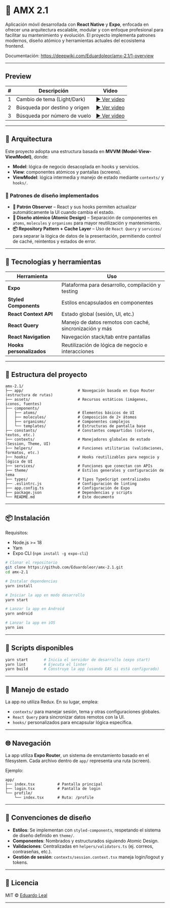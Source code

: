 # 🚀 AMX 2.1

Aplicación móvil desarrollada con **React Native** y **Expo**, enfocada en ofrecer una arquitectura
escalable, modular y con enfoque profesional para facilitar su mantenimiento y evolución. El
proyecto implementa patrones modernos, diseño atómico y herramientas actuales del ecosistema
frontend.

Documentación: https://deepwiki.com/Eduardoleor/amx-2.1/1-overview

---
## Preview
| #  | Descripción                          | Video                                                                   |
|----|--------------------------------------|--------------------------------------------------------------------------|
| 1  | Cambio de tema (Light/Dark)          | [▶️ Ver video](https://github.com/user-attachments/assets/f15777ab-5b8e-4a14-8aba-9d273565d6ca) |
| 2  | Búsqueda por destino y origen        | [▶️ Ver video](https://github.com/user-attachments/assets/c0156699-2244-478f-b60f-8f0b3d637f4e) |
| 3  | Búsqueda por número de vuelo         | [▶️ Ver video](https://github.com/user-attachments/assets/a8795906-f480-43df-9484-c4d4a5b03e25) |

---

## 📐 Arquitectura

Este proyecto adopta una estructura basada en **MVVM (Model-View-ViewModel)**, donde:

- **Model**: lógica de negocio desacoplada en hooks y servicios.
- **View**: componentes atómicos y pantallas (screens).
- **ViewModel**: lógica intermedia y manejo de estado mediante `contexts/` y `hooks/`.

### 🧩 Patrones de diseño implementados

- **🔁 Patrón Observer** – React y sus hooks permiten actualizar automáticamente la UI cuando cambia
  el estado.
- **🧱 Diseño atómico (Atomic Design)** – Separación de componentes en `atoms`, `molecules` y
  `organisms` para mayor reutilización y mantenimiento.
- **📦 Repository Pattern + Cache Layer** – Uso de `React Query` y `services/` para separar la
  lógica de datos de la presentación, permitiendo control de caché, reintentos y estados de error.

---

## 🧰 Tecnologías y herramientas

| Herramienta              | Uso                                                     |
| ------------------------ | ------------------------------------------------------- |
| **Expo**                 | Plataforma para desarrollo, compilación y testing       |
| **Styled Components**    | Estilos encapsulados en componentes                     |
| **React Context API**    | Estado global (sesión, UI, etc.)                        |
| **React Query**          | Manejo de datos remotos con caché, sincronización y más |
| **React Navigation**     | Navegación stack/tab entre pantallas                    |
| **Hooks personalizados** | Reutilización de lógica de negocio e interacciones      |

---

## 📁 Estructura del proyecto

```
amx-2.1/
├── app/                        # Navegación basada en Expo Router (estructura de rutas)
├── assets/                     # Recursos estáticos (imágenes, íconos, fuentes)
├── components/
│   ├── atoms/                  # Elementos básicos de UI
│   ├── molecules/              # Composición de 2+ átomos
│   ├── organisms/              # Componentes complejos
│   └── templates/              # Estructuras de pantalla base
├── constants/                  # Constantes compartidas (colores, textos, etc.)
├── contexts/                   # Manejadores globales de estado (Session, Theme, UI)
├── helpers/                    # Funciones utilitarias (validaciones, formatos, etc.)
├── hooks/                      # Hooks reutilizables para negocio y lógica de UI
├── services/                   # Funciones que conectan con APIs
├── theme/                      # Estilos generales y configuración de tema
├── types/                      # Tipos TypeScript centralizados
├── .eslintrc.js                # Configuración de linting
├── app.config.ts               # Configuración de Expo
├── package.json                # Dependencias y scripts
└── README.md                   # Este documento
```

---

## 📦 Instalación

Requisitos:

- Node.js >= 18
- Yarn
- Expo CLI (`npm install -g expo-cli`)

```bash
# Clonar el repositorio
git clone https://github.com/Eduardoleor/amx-2.1.git
cd amx-2.1

# Instalar dependencias
yarn install

# Iniciar la app en modo desarrollo
yarn start

# Lanzar la app en Android
yarn android

# Lanzar la app en iOS
yarn ios
```

---

## 🔧 Scripts disponibles

```bash
yarn start       # Inicia el servidor de desarrollo (expo start)
yarn lint        # Ejecuta el linter
yarn build       # Construye la app (usando EAS si está configurado)
```

---

## 🔐 Manejo de estado

La app no utiliza Redux. En su lugar, emplea:

- `contexts/` para manejar sesión, tema y otras configuraciones globales.
- `React Query` para sincronizar datos remotos con la UI.
- `hooks/` personalizados para encapsular lógica específica.

---

## 🌐 Navegación

La app utiliza **Expo Router**, un sistema de enrutamiento basado en el filesystem. Cada archivo
dentro de `app/` representa una ruta (screen).

Ejemplo:

```
app/
├── index.tsx          # Pantalla principal
├── login.tsx          # Pantalla de login
└── profile/
    └── index.tsx      # Ruta: /profile
```

---

## 📌 Convenciones de diseño

- **Estilos**: Se implementan con `styled-components`, respetando el sistema de diseño definido en
  `theme/`.
- **Componentes**: Nombrados y estructurados siguiendo Atomic Design.
- **Validaciones**: Centralizadas en `helpers/validators.ts` (ej. correos, contraseñas, etc.).
- **Gestión de sesión**: `contexts/session.context.tsx` maneja login/logout y tokens.

---

## 📄 Licencia

MIT © [Eduardo Leal](https://github.com/Eduardoleor)

---
